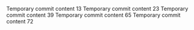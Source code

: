 Temporary commit content 13
Temporary commit content 23
Temporary commit content 39
Temporary commit content 65
Temporary commit content 72
